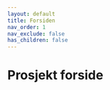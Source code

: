 ```yaml
---
layout: default
title: Forsiden
nav_order: 1
nav_exclude: false
has_children: false
---
```


# Prosjekt forside